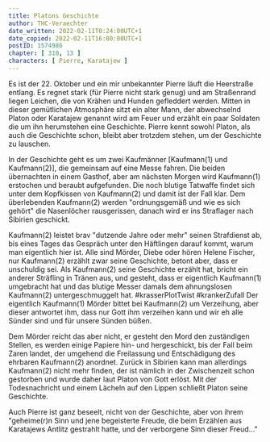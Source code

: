 ```yaml
---
title: Platons Geschichte
author: THC-Veraechter
date_written: 2022-02-11T0:24:00UTC+1
date_copied: 2022-02-11T16:00:00UTC+1
postID: 1574986
chapter: [ 310, 13 ]
characters: [ Pierre, Karatajew ]
---
```

Es ist der 22. Oktober und ein mir unbekannter Pierre läuft die Heerstraße entlang. Es regnet stark (für Pierre nicht stark genug) und am Straßenrand liegen Leichen, die von Krähen und Hunden gefleddert werden. Mitten in dieser gemütlichen Atmosphäre sitzt ein alter Mann, der abwechselnd Platon oder Karatajew genannt wird am Feuer und erzählt ein paar Soldaten die um ihn herumstehen eine Geschichte. Pierre kennt sowohl Platon, als auch die Geschichte schon, bleibt aber trotzdem stehen, um der Geschichte zu lauschen.

In der Geschichte geht es um zwei Kaufmänner [Kaufmann(1) und Kaufmann(2)], die gemeinsam auf eine Messe fahren. Die beiden übernachten in einem Gasthof, aber am nächsten Morgen wird Kaufmann(1) erstochen und beraubt aufgefunden. Die noch blutige Tatwaffe findet sich unter dem Kopfkissen von Kaufmann(2) und damit ist der Fall klar. Dem überlebenden Kaufmann(2) werden "ordnungsgemäß und wie es sich gehört" die Nasenlöcher rausgerissen, danach wird er ins Straflager nach Sibirien geschickt.

Kaufmann(2) leistet brav "dutzende Jahre oder mehr" seinen Strafdienst ab, bis eines Tages das Gespräch unter den Häftlingen darauf kommt, warum man eigentlich hier ist. Alle sind Mörder, Diebe oder hören Helene Fischer, nur Kaufmann(2) erzählt zwar seine Geschichte, betont aber, dass er unschuldig sei. Als Kaufmann(2) seine Geschichte erzählt hat, bricht ein anderer Sträfling in Tränen aus, und gesteht, dass er eigentlich Kaufmann(1) umgebracht hat und das blutige Messer damals dem ahnungslosen Kaufmann(2) untergeschmuggelt hat. #krasserPlotTwist #krankerZufall
Der eigentlich Kaufmann(1) Mörder bittet bei Kaufmann(2) um Verzeihung, aber dieser antwortet ihm, dass nur Gott ihm verzeihen kann und wir eh alle Sünder sind und für unsere Sünden büßen.

Dem Mörder reicht das aber nicht, er gesteht den Mord den zuständigen Stellen, es werden einige Papiere hin- und hergeschickt, bis der Fall beim Zaren landet, der umgehend die Freilassung und Entschädigung des ehrbaren Kaufmann(2) anordnet. Zurück in Sibirien kann man allerdings Kaufmann(2) nicht mehr finden, der ist nämlich in der Zwischenzeit schon gestorben und wurde daher laut Platon von Gott erlöst. Mit der Todesnachricht und einem Lächeln auf den Lippen schließt Platon seine Geschichte.

Auch Pierre ist ganz beseelt, nicht von der Geschichte, aber von ihrem "geheime(r)n Sinn und jene begeisterte Freude, die beim Erzählen aus Karatajews Antlitz gestrahlt hatte, und der verborgene Sinn dieser Freud..."